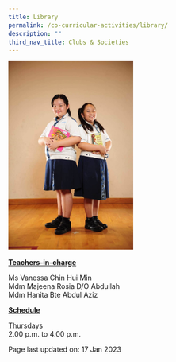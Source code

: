 ```yaml
---
title: Library
permalink: /co-curricular-activities/library/
description: ""
third_nav_title: Clubs & Societies
---
```

<img style="width: 50%;" src="/images/library.jpeg">
<p><u><strong>Teachers-in-charge</strong></u></p>
<p>Ms Vanessa Chin Hui Min<br />Mdm Majeena Rosia D/O Abdullah<br />Mdm Hanita Bte Abdul Aziz</p>
<p><u><strong>Schedule</strong></u></p>
<p><u>Thursdays</u><br />2.00 p.m. to 4.00 p.m.</p>
<p>Page last updated on: 17 Jan 2023</p>
